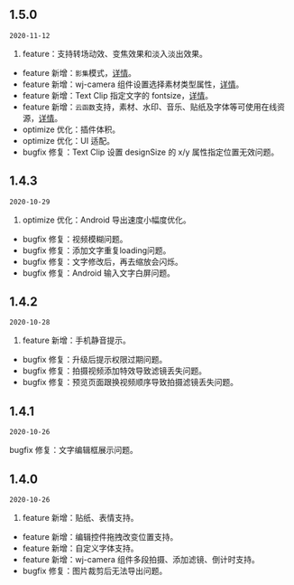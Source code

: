 
## 1.5.0 

`2020-11-12`

1.  feature：支持转场动效、变焦效果和淡入淡出效果。
- feature 新增：`影集`模式，[详情](https://tcloud-doc.isd.com/document/product/1156/45643?!preview&!editLang=zh)。
- feature 新增：wj-camera 组件设置选择素材类型属性，[详情](https://tcloud-doc.isd.com/document/product/1156/48617?!preview&!editLang=zh#wj-camera)。
- feature 新增：Text Clip 指定文字的 fontsize，[详情](https://tcloud-doc.isd.com/document/product/1156/48616?!preview&!editLang=zh#clipsection)。
- feature 新增：`云函数`支持，素材、水印、音乐、贴纸及字体等可使用在线资源，[详情](https://tcloud-doc.isd.com/document/product/1156/49447?!preview&!editLang=zh#white-list)。
- optimize 优化：插件体积。
- optimize 优化：UI 适配。
- bugfix 修复：Text Clip 设置 designSize 的 x/y 属性指定位置无效问题。

## 1.4.3

`2020-10-29`

1. optimize 优化：Android 导出速度小幅度优化。
- bugfix 修复：视频模糊问题。
- bugfix 修复：添加文字重复loading问题。
- bugfix 修复：文字修改后，再去缩放会闪烁。
- bugfix 修复：Android 输入文字白屏问题。

## 1.4.2

`2020-10-28`

1. feature 新增：手机静音提示。
- bugfix 修复：升级后提示权限过期问题。
- bugfix 修复：拍摄视频添加特效导致滤镜丢失问题。
- bugfix 修复：预览页面跟换视频顺序导致拍摄滤镜丢失问题。

## 1.4.1

`2020-10-26`

bugfix 修复：文字编辑框展示问题。

## 1.4.0

`2020-10-26`

1. feature 新增：贴纸、表情支持。
- feature 新增：编辑控件拖拽改变位置支持。
- feature 新增：自定义字体支持。
- feature 新增：wj-camera 组件多段拍摄、添加滤镜、倒计时支持。
- bugfix 修复：图片裁剪后无法导出问题。
